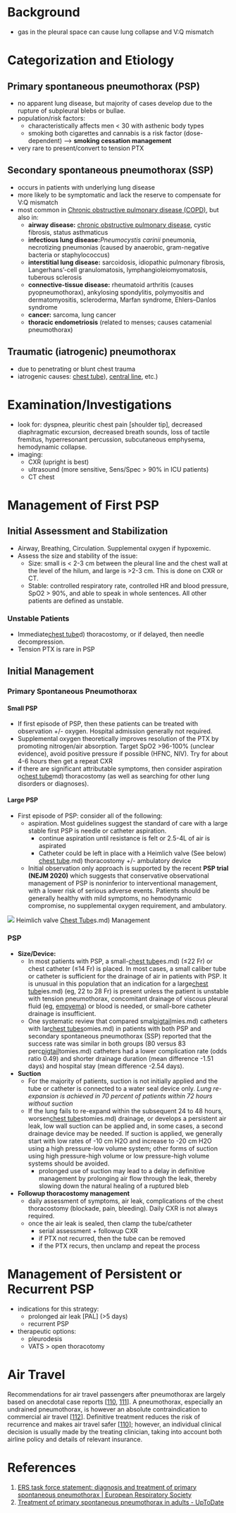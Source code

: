 # Background
- gas in the pleural space can cause lung collapse and V:Q mismatch

# Categorization and Etiology
## Primary spontaneous pneumothorax (PSP)
- no apparent lung disease, but majority of cases develop due to the rupture of subpleural blebs or bullae.
- population/risk factors:
	- characteristically affects men < 30 with asthenic body types
	- smoking both cigarettes and cannabis is a risk factor (dose-dependent) --> **smoking cessation management**
- very rare to present/convert to tension PTX

## Secondary spontaneous pneumothorax (SSP)
- occurs in patients with underlying lung disease
- more likely to be symptomatic and lack the reserve to compensate for V:Q mismatch
- most common in [Chronic obstructive pulmonary disease (COPD)](../Airway%20Disease/Chronic%20obstructive%20pulmonary%20disease%20(COPD).md), but also in:
	-  **airway disease:** [chronic obstructive pulmonary disease](../Airway%20Disease/Chronic%20obstructive%20pulmonary%20disease%20(COPD).md), cystic fibrosis, status asthmaticus
	-   **infectious lung disease:**_Pneumocystis carinii_ pneumonia, necrotizing pneumonias (caused by anaerobic, gram-negative bacteria or staphylococcus)
	-   **interstitial lung disease:** sarcoidosis, idiopathic pulmonary fibrosis, Langerhans’-cell granulomatosis, lymphangioleiomyomatosis, tuberous sclerosis
	-   **connective-tissue disease:** rheumatoid arthritis (causes pyopneumothorax), ankylosing spondylitis, polymyositis and dermatomyositis, scleroderma, Marfan syndrome, Ehlers–Danlos syndrome
	-   **cancer:** sarcoma, lung cancer
	-   **thoracic endometriosis** (related to menses; causes catamenial pneumothorax)

## Traumatic (iatrogenic) pneumothorax
- due to penetrating or blunt chest trauma
- iatrogenic causes: [chest tube](../../Critical%20Care/Procedures/Thoracostomies.md)), [central line](../../Critical%20Care/Procedures/Central%20Lines.md), etc.)

# Examination/Investigations
- look for: dyspnea, pleuritic chest pain [shoulder tip], decreased diaphragmatic excursion, decreased breath sounds, loss of tactile fremitus, hyperresonant percussion, subcutaneous emphysema, hemodynamic collapse.
- imaging:
	- CXR (upright is best)
	- ultrasound (more sensitive, Sens/Spec > 90% in ICU patients)
	- CT chest

# Management of First PSP
## Initial Assessment and Stabilization
- Airway, Breathing, Circulation. Supplemental oxygen if hypoxemic.
- Assess the size and stability of the issue:
	- Size: small is < 2-3 cm between the pleural line and the chest wall at the level of the hilum, and large is >2-3 cm. This is done on CXR or CT.
	- Stable: controlled respiratory rate, controlled HR and blood pressure, SpO2 > 90%, and able to speak in whole sentences. All other patients are defined as unstable.

### Unstable Patients
- Immediate[chest tube](../../Critical%20Care/Procedures/Thoracostomies.md)d) thoracostomy, or if delayed, then needle decompression.
- Tension PTX is rare in PSP

## Initial Management 
### Primary Spontaneous Pneumothorax
#### Small PSP
- If first episode of PSP, then these patients can be treated with observation +/- oxygen. Hospital admission generally not required.
- Supplemental oxygen theoretically improves resolution of the PTX by promoting nitrogen/air absorption. Target SpO2 >96-100% (unclear evidence), avoid positive pressure if possible (HFNC, NIV). Try for about 4-6 hours then get a repeat CXR 
- if there are significant attributable symptoms, then consider aspiration o[chest tube](../../Critical%20Care/Procedures/Thoracostomies.md)md) thoracostomy (as well as searching for other lung disorders or diagnoses).

#### Large PSP
- First episode of PSP: consider all of the following:
	- aspiration. Most guidelines suggest the standard of care with a large stable first PSP is needle or catheter aspiration.
		- continue aspiration until resistance is felt or 2.5-4L of air is aspirated
		- Catheter could be left in place with a Heimlich valve (See below)
[chest tube](../../Critical%20Care/Procedures/Thoracostomies.md).md) thoracostomy +/- ambulatory device
	- Initial observation only approach is supported by the recent **PSP trial (NEJM 2020)** which suggests that conservative observational management of PSP is noninferior to interventional management, with a lower risk of serious adverse events. Patients should be generally healthy with mild symptoms, no hemodynamic compromise, no supplemental oxygen requirement, and ambulatory.

![](_attachments/Heimlichvalve.jpg)
Heimlich valve
[Chest Tube](../../Critical%20Care/Procedures/Thoracostomies.md)s.md) Management
### PSP
- **Size/Device:**
	- In most patients with PSP, a small-[chest tube](../../Critical%20Care/Procedures/Thoracostomies.md)es.md) (≤22 Fr) or chest catheter (≤14 Fr) is placed. In most cases, a small caliber tube or catheter is sufficient for the drainage of air in patients with PSP. It is unusual in this population that an indication for a large[chest tube](../../Critical%20Care/Procedures/Thoracostomies.md)ies.md) (eg, 22 to 28 Fr) is present unless the patient is unstable with tension pneumothorax, concomitant drainage of viscous pleural fluid (eg, [empyema](Pleural%20Effusion.md)) or blood is needed, or small-bore catheter drainage is insufficient.
	- One systematic review that compared smal[pigtail](../../Critical%20Care/Procedures/Thoracostomies.md)mies.md) catheters with lar[chest tubes](../../Critical%20Care/Procedures/Thoracostomies.md)omies.md) in patients with both PSP and secondary spontaneous pneumothorax (SSP) reported that the success rate was similar in both groups (80 versus 83 perc[pigtail](../../Critical%20Care/Procedures/Thoracostomies.md)tomies.md) catheters had a lower complication rate (odds ratio 0.49) and shorter drainage duration (mean difference -1.51 days) and hospital stay (mean difference -2.54 days).
- **Suction**
	- For the majority of patients, suction is not initially applied and the tube or catheter is connected to a water seal device only. *Lung re-expansion is achieved in 70 percent of patients within 72 hours without suction*
	- If the lung fails to re-expand within the subsequent 24 to 48 hours, worsen[chest tube](../../Critical%20Care/Procedures/Thoracostomies.md)stomies.md) drainage, or develops a persistent air leak, low wall suction can be applied and, in some cases, a second drainage device may be needed. If suction is applied, we generally start with low rates of -10 cm H2O and increase to -20 cm H2O using a high pressure-low volume system; other forms of suction using high pressure-high volume or low pressure-high volume systems should be avoided.
		- prolonged use of suction may lead to a delay in definitive management by prolonging air flow through the leak, thereby slowing down the natural healing of a ruptured bleb
- **Followup thoracostomy management**
	- daily assessment of symptoms, air leak, complications of the chest thoracostomy (blockade, pain, bleeding). Daily CXR is not always required.
	- once the air leak is sealed, then clamp the tube/catheter
		- serial assessment + followup CXR
		- if PTX not recurred, then the tube can be removed
		- if the PTX recurs, then unclamp and repeat the process

# Management of Persistent or Recurrent PSP
- indications for this strategy:
	- prolonged air leak [PAL] (>5 days)
	- recurrent PSP
- therapeutic options:
	- pleurodesis
	- VATS > open thoracotomy

# Air Travel
Recommendations for air travel passengers after pneumothorax are largely based on anecdotal case reports [[110](https://erj.ersjournals.com/content/46/2/321#ref-110), [111](https://erj.ersjournals.com/content/46/2/321#ref-111)]. A pneumothorax, especially an undrained pneumothorax, is however an absolute contraindication to commercial air travel [[112](https://erj.ersjournals.com/content/46/2/321#ref-112)]. Definitive treatment reduces the risk of recurrence and makes air travel safer [[110](https://erj.ersjournals.com/content/46/2/321#ref-110)]; however, an individual clinical decision is usually made by the treating clinician, taking into account both airline policy and details of relevant insurance.

# References
1. [ERS task force statement: diagnosis and treatment of primary spontaneous pneumothorax | European Respiratory Society](https://erj.ersjournals.com/content/46/2/321)
2. [Treatment of primary spontaneous pneumothorax in adults - UpToDate](https://www.uptodate.com/contents/treatment-of-primary-spontaneous-pneumothorax-in-adults)
